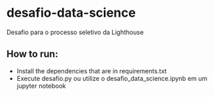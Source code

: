 # desafio-data-science
Desafio para o processo seletivo da Lighthouse


## How to run:
- Install the dependencies that are in requirements.txt
- Execute desafio.py ou utilize o desafio_data_science.ipynb em um jupyter notebook
